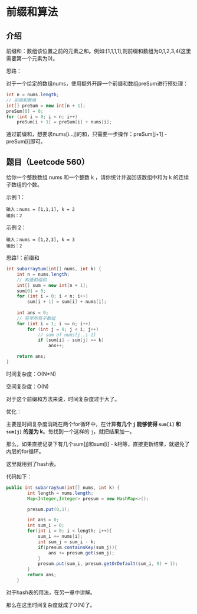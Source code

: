 # 前缀和算法

## 介绍

前缀和：数组该位置之前的元素之和。例如:[1,1,1,1],则前缀和数组为0,1,2,3,4(这里需要第一个元素为0)。

思路：

对于一个给定的数组nums，使用额外开辟一个前缀和数组preSum进行预处理：

```java
int n = nums.length;
// 前缀和数组
int[] preSum = new int[n + 1];
preSum[0] = 0;
for (int i = 0; i < n; i++)
    preSum[i + 1] = preSum[i] + nums[i];
```

通过前缀和，想要求nums[i...j]的和，只需要一步操作：preSum[j+1] - preSum[i]即可。

## 题目（Leetcode 560）

给你一个整数数组 nums 和一个整数 k ，请你统计并返回该数组中和为 k 的连续子数组的个数。

示例 1：

```
输入：nums = [1,1,1], k = 2
输出：2
```


示例 2：

```
输入：nums = [1,2,3], k = 3
输出：2
```

思路1：前缀和

```java
int subarraySum(int[] nums, int k) {
    int n = nums.length;
    // 构造前缀和
    int[] sum = new int[n + 1];
    sum[0] = 0; 
    for (int i = 0; i < n; i++)
        sum[i + 1] = sum[i] + nums[i];
    
    int ans = 0;
    // 穷举所有子数组
    for (int i = 1; i <= n; i++)
        for (int j = 0; j < i; j++)
            // sum of nums[j..i-1]
            if (sum[i] - sum[j] == k)
                ans++;

    return ans;
}
```

时间复杂度：O(N*N)

空间复杂度：O(N)

对于这个前缀和方法来说，时间复杂度过于大了。

优化：

主要是时间复杂度消耗在两个for循环中，在计算**有几个 `j` 能够使得 `sum[i]` 和 `sum[j]` 的差为 k**。毎找到一个这样的 `j`，就把结果加一。

那么，如果直接记录下有几个sum[j]和sum[i] - k相等，直接更新结果，就避免了内层的for循环。

这里就用到了hash表。

代码如下：

```java
public int subarraySum(int[] nums, int k) {
        int length = nums.length;
        Map<Integer,Integer> presum = new HashMap<>();

        presum.put(0,1);

        int ans = 0;
        int sum_i = 0;
        for(int i = 0; i < length; i++){
            sum_i += nums[i];
            int sum_j = sum_i - k;
            if(presum.containsKey(sum_j)){
                ans += presum.get(sum_j);
            }
            presum.put(sum_i, presum.getOrDefault(sum_i, 0) + 1);
        }
        return ans;
    }
```

对于hash表的用法，在另一章中讲解。

那么在这里时间复杂度就成了O(N)了。
